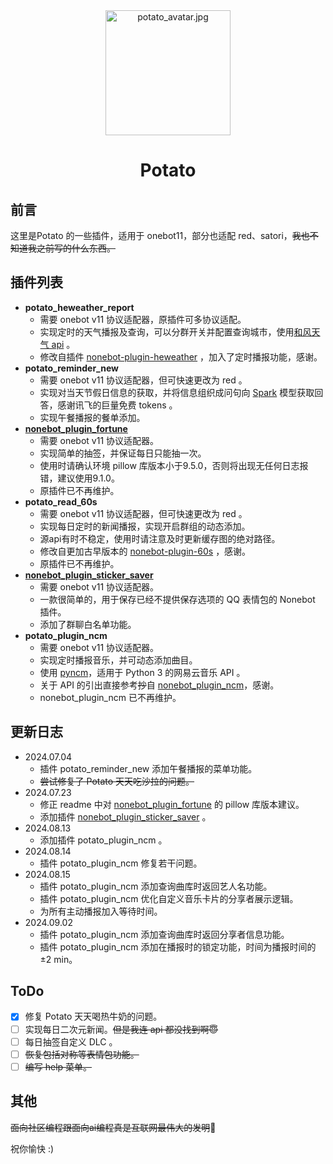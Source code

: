 <div align="center">
     <img alt="potato_avatar.jpg" height="200" src="https://github.com/Hydrogens2/Potato-plugins/raw/main/potato_avatar.jpg" width="200"/>
</div>

<h1 align="center">Potato</h1>

## 前言
这里是Potato 的一些插件，适用于 onebot11，部分也适配 red、satori，~~我也不知道我之前写的什么东西。~~
## 插件列表
- **potato_heweather_report**
  - 需要 onebot v11 协议适配器，原插件可多协议适配。
  - 实现定时的天气播报及查询，可以分群开关并配置查询城市，使用[和风天气 api](https://console.qweather.com/) 。
  - 修改自插件 [nonebot-plugin-heweather](https://github.com/kexue-z/nonebot-plugin-heweather) ，加入了定时播报功能，感谢。
- **potato_reminder_new**
  - 需要 onebot v11 协议适配器，但可快速更改为 red 。
  - 实现对当天节假日信息的获取，并将信息组织成问句向 [Spark](https://www.xfyun.cn/) 模型获取回答，感谢讯飞的巨量免费 tokens 。
  - 实现午餐播报的餐单添加。
- **[nonebot_plugin_fortune](https://github.com/MinatoAquaCrews/nonebot_plugin_fortune)**
  - 需要 onebot v11 协议适配器。
  - 实现简单的抽签，并保证每日只能抽一次。
  - 使用时请确认环境 pillow 库版本小于9.5.0，否则将出现无任何日志报错，建议使用9.1.0。
  - 原插件已不再维护。
- **potato_read_60s**
  - 需要 onebot v11 协议适配器，但可快速更改为 red 。
  - 实现每日定时的新闻播报，实现开启群组的动态添加。
  - 源api有时不稳定，使用时请注意及时更新缓存图的绝对路径。
  - 修改自更加古早版本的 [nonebot-plugin-60s](https://github.com/techotaku39/nonebot-plugin-60s) ，感谢。
  - 原插件已不再维护。
- **[nonebot_plugin_sticker_saver](https://github.com/colasama/nonebot-plugin-sticker-saver)**
  - 需要 onebot v11 协议适配器。
  - 一款很简单的，用于保存已经不提供保存选项的 QQ 表情包的 Nonebot 插件。
  - 添加了群聊白名单功能。
- **potato_plugin_ncm**
  - 需要 onebot v11 协议适配器。
  - 实现定时播报音乐，并可动态添加曲目。
  - 使用 [pyncm](https://pypi.org/project/pyncm)，适用于 Python 3 的网易云音乐 API 。
  - 关于 API 的引出直接参考~~抄~~自 [nonebot_plugin_ncm](https://github.com/kitUIN/nonebot-plugin-ncm)，感谢。
  - nonebot_plugin_ncm 已不再维护。
## 更新日志
- 2024.07.04
  - 插件 potato_reminder_new 添加午餐播报的菜单功能。
  - ~~尝试修复了 Potato 天天吃沙拉的问题。~~
- 2024.07.23
  - 修正 readme 中对 [nonebot_plugin_fortune](https://github.com/MinatoAquaCrews/nonebot_plugin_fortune) 的 pillow 库版本建议。
  - 添加插件 [nonebot_plugin_sticker_saver](https://github.com/colasama/nonebot-plugin-sticker-saver) 。
- 2024.08.13
  - 添加插件 potato_plugin_ncm 。
- 2024.08.14
  - 插件 potato_plugin_ncm 修复若干问题。
- 2024.08.15
  - 插件 potato_plugin_ncm 添加查询曲库时返回艺人名功能。
  - 插件 potato_plugin_ncm 优化自定义音乐卡片的分享者展示逻辑。
  - 为所有主动播报加入等待时间。
- 2024.09.02
  - 插件 potato_plugin_ncm 添加查询曲库时返回分享者信息功能。
  - 插件 potato_plugin_ncm 添加在播报时的锁定功能，时间为播报时间的 ±2 min。
## ToDo
- [x] 修复 Potato 天天喝热牛奶的问题。
- [ ] 实现每日二次元新闻。~~但是我连 api 都没找到啊😇~~
- [ ] 每日抽签自定义 DLC 。
- [ ] ~~恢复包括对称等表情包功能。~~
- [ ] ~~编写 help 菜单。~~

## 其他
~~面向社区编程跟面向ai编程真是互联网最伟大的发明~~🥰

祝你愉快 :)